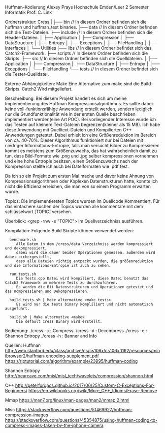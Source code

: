 Huffman-Kodierung 
Alexey Prays 
Hochschule Emden/Leer
2 Semester Informatik
Prof: C. Link

<p>
Ordnerstruktur:
   Cress
      |
      ├── bin                   // In diesem Ordner befinden sich die huffman und huffman_test binaries.
      ├── data                  // In diesem Ordner befinden sich die Test-Dateien.
      ├── include               // In diesem Ordner befinden sich die Header-Dateien.
      │   ├── Application
      │   ├── Compression
      │   ├── DataStructure
      │   ├── Entropy
      │   ├── Exceptions
      │   ├── FileHandling
      │   ├── Interfaces
      │   └── Utilities
      ├── libs                   // In diesem Ordner befindet sich das Catch2-Framework.
      ├── scripts                // In diesem Ordner befinden sich die Skripts.
      ├── src                    // In diesem Ordner befinden sich die Quelldateien.
      │   ├── Application
      │   ├── Compression
      │   ├── DataStructure
      │   ├── Entropy
      │   ├── Exceptions
      │   └── FileHandling
      └── tests                  // In diesem Ordner befindet sich die Tester-Quelldatei.
</p>

Externe Abhängigkeiten:
   Make
      Eine Alternative zum make sind die Build-Skripts.
   Catch2
      Wird mitgeliefert.


Beschreibung:
   Bei diesem Projekt handelt es sich um meine Implementierung des Huffman Kompressionsalgorithmus.
   Es sollte dabei keine voll-funktionsfähige Anwendung erstellt werden, sondern lediglich nur die Grundfunktionalität wie in der
   ersten Quelle beschrieben implementiert werden(eine Art POC). Bei vorliegender Interesse würde ich das Testen auf kleinere Text-Dateien begrenzen(kleiner als 15 MB).
   Ich habe diese Anwendung mit Quelltext-Dateien und Kompilierten C++ Anwendungen getestet. Dabei erhielt ich eine Größenreduktion
   im Bereich von ca. 40-70%. Dieser Algorithmus funktioniert nur bei Dateien mit niedriger Informations-Entropie, falls man versucht Bilder zu Kompressieren
   kommt es meistens zum Größenzuwachs, das hat wahrscheinlich damit zu tun, dass Bild-Formate wie .png und .jpg selber kompressionen vornehmen
   und eine hohe Entropie besitzen, einen Größenzuwachs nach der Kompression stellte ich auch bei Dateiformaten wie .pdf fest. 
   
   Da ich so ein Projekt zum ersten Mal
   mache und davor keine Ahnung von Kompressionsalgorithmen oder Koplexen Datenstrukturen hatte, konnte ich nicht die Effizienz erreichen, die man von so einem Programm
   erwarten würde.


Topics:
   Die implementiereten Topics wurden im Quellcode Kommentiert. Für das einfachere suchen der Topics wurden alle
   kommentare mit dem schlüsselwort [TOPIC] versehen.

   Überblick:
      <grep -rnw -e "TOPIC"> Im Quellverzeichniss ausführen.


Kompilation:
   Folgende Build Skripte können verwendet werden:

      benchmark.sh 
         Alle Daten in dem /cress/data Verzeichniss werden kompressiert und dekompressiert, 
         dabei wird die dauer beider Operationen gemessen, außerdem wird dabei sichergestellt,
         dass alle Dateien richtig entpackt wurden, die größenreduktion und die Informations-Entropie ist auch zu sehen.

      run_tests.sh
         Die Tests.cpp Datei wird kompiliert, diese Datei benutzt das Catch2 Framework um mehrere Tests zu durchzuführen.
         Es werden die Bit Datenstrukturen und Operationen getestet und das Kompressieren und Dekompressieren.

      build_tests.sh | Make alternative <make tests>
         Es wird nur die tests binary kompliliert und nicht automatisch ausgeführt.

      build.sh | Make alternative <make>
         Die default Cress Binary wird erstellt.


Bedienung:
   ./cress -c <Filename> : Compress
   ./cress -d <Filename> : Decompress
   ./cress -e <Filename> : Shannon Entropy 
   ./cress -h            : Banner and Info


Quellen:
   Huffman
   http://web.stanford.edu/class/archive/cs/cs106x/cs106x.1192/resources/minibrowser2/huffman-encoding-supplement.pdf
   https://riptutorial.com/algorithm/example/23995/huffman-coding

   Shannon Entropy
   http://bearcave.com/misl/misl_tech/wavelets/compression/shannon.html

   C++
   http://peterforgacs.github.io/2017/06/25/Custom-C-Exceptions-For-Beginners/
   https://en.wikibooks.org/wiki/More_C++_Idioms/Erase-Remove

   Mmap
   https://man7.org/linux/man-pages/man2/mmap.2.html

   Misc
   https://stackoverflow.com/questions/51469927/huffman-compression-images
   https://stackoverflow.com/questions/45354875/using-huffman-coding-to-compress-images-taken-by-the-iphone-camera
